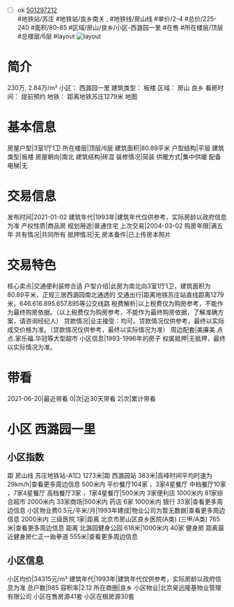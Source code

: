 - [ ] ok [501297212](https://bj.5i5j.com/ershoufang/501297212.html)  
 #地铁站/苏庄 #地铁站/良乡南关 ,  #地铁线/房山线
#单价/2-4 #总价/225-240 #面积/80-85   #区域/房山/良乡/小区-西潞园一里 #在售 #所在楼层/顶层 #总楼层/6层 #layout 
![layout](http://image2a.5i5j.com/scm/HOUSE_CUSTOMER/16227c65c4e2482ab17615436d5b1d22.jpg_P5.jpg) 
# 简介 
 230万,  2.84万/m² 
小区： 西潞园一里
建筑类型： 板楼
区域： 房山 良乡
看房时间： 提前预约
地铁： 距离地铁苏庄1279米 地图
# 基本信息 
 房屋户型|3室1厅1卫
所在楼层|顶层/6层
建筑面积|80.89平米
户型结构|平层
建筑类型|板楼
房屋朝向|南北
建筑结构|砖混
装修情况|简装
供暖方式|集中供暖
配备电梯|无
# 交易信息 
 发布时间|2021-01-02
建筑年代|1993年|建筑年代仅供参考，实际房龄以政府信息为准
产权性质|商品房
规划用途|普通住宅
上次交易|2004-03-02
购房年限|满五年
共有情况|共同所有
抵押情况|无
房本备件|已上传房本照片
# 交易特色 
 核心卖点|交通便利装修合适
户型介绍|此房为南北向3室1厅1卫，建筑面积为80.89平米，正规三居西潞园南北通透的
交通出行|距离地铁苏庄站直线距离1279米，646.616.895.657.895等公交线路
税费解析|以上税费仅为购房参考，不能作为最终购房依据。（以上税费仅为购房参考，不能作为最终购房依据，了解准确方案，请咨询经纪人）
贷款情况|业主接受：均可。贷款情况仅供参考，最终以实际成交价格为准。（贷款情况仅供参考，最终以实际情况为准）
周边配套|美廉美.点点.家乐福.华冠等大型超市
小区信息|1993-1996年的房子
权属抵押|无抵押，最终以实际情况为准。
# 带看 
 2021-06-20|最近带看	 0|次|近30天带看	 2|次|累计带看
# 小区 西潞园一里
## 小区指数 
 距 房山线 苏庄地铁站-A1口 1273米|距 西潞园站 383米|高峰时间平均时速为29km/h|查看更多周边信息
500米内 平价餐厅104家 ，3家4星餐厅
中档餐厅10家 ，7家4星餐厅
高档餐厅3家 ，1家4星餐厅|500米内 3家便利店
1000米内 81家综合超市
2000米内 33家商场|500米内 药店 6家
1000米内 银行 33家|查看更多周边信息
小区物业费0.5元/平米/月|1993年建成|物业公司为暂无数据|查看更多周边信息
2000米内 三级医院 1家|距离 北京市房山区良乡医院(A类) (三甲/A类) 765米|查看更多周边信息
距离 北潞园健身公园 618米|1000米内 40家 健身房
距离最近健身房仁正一跆拳道 555米|查看更多周边信息
## 小区信息 
 小区均价|34315元/m²
建筑年代|1993年|建筑年代仅供参考，实际房龄以政府信息为准
总户数|985
容积率|2.12
所在商圈|良乡
小区物业|北京昊远隆基物业管理有限公司
小区在售房源41套
小区在租房源30套
